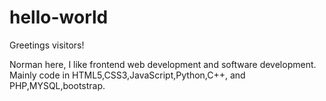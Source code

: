 # hello-world

Greetings visitors!

Norman here, I like frontend web development and software development.
Mainly code in HTML5,CSS3,JavaScript,Python,C++, and PHP,MYSQL,bootstrap.
